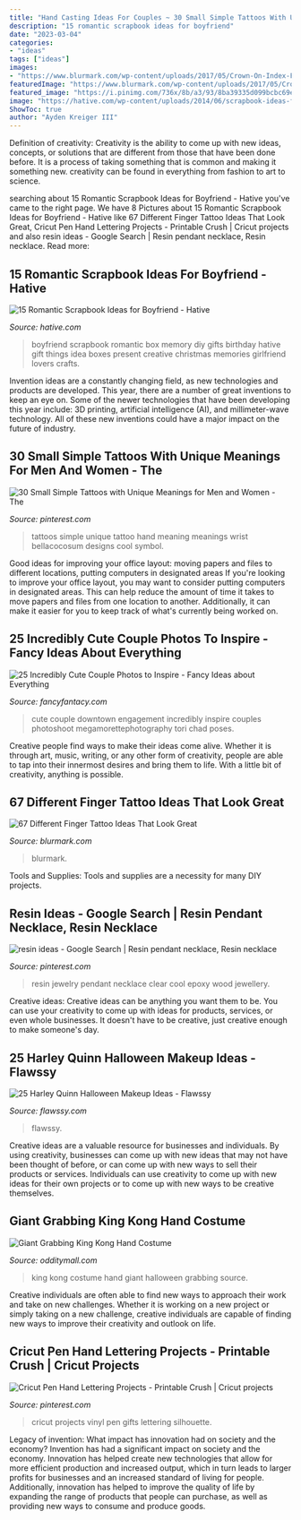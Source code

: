 ```yaml
---
title: "Hand Casting Ideas For Couples ~ 30 Small Simple Tattoos With Unique Meanings For Men And Women"
description: "15 romantic scrapbook ideas for boyfriend"
date: "2023-03-04"
categories:
- "ideas"
tags: ["ideas"]
images:
- "https://www.blurmark.com/wp-content/uploads/2017/05/Crown-On-Index-Finger-Couple-Tattoo.jpg"
featuredImage: "https://www.blurmark.com/wp-content/uploads/2017/05/Crown-On-Index-Finger-Couple-Tattoo.jpg"
featured_image: "https://i.pinimg.com/736x/8b/a3/93/8ba39335d099bcbc69ee21a7738e3331.jpg"
image: "https://hative.com/wp-content/uploads/2014/06/scrapbook-ideas-for-boyfriend/14-scrapbook-ideas-for-lovers.jpg"
ShowToc: true
author: "Ayden Kreiger III"
---
```



Definition of creativity:
Creativity is the ability to come up with new ideas, concepts, or solutions that are different from those that have been done before. It is a process of taking something that is common and making it something new. creativity can be found in everything from fashion to art to science.

	

		
searching about 15 Romantic Scrapbook Ideas for Boyfriend - Hative you've came to the right page. We have 8 Pictures about 15 Romantic Scrapbook Ideas for Boyfriend - Hative like 67 Different Finger Tattoo Ideas That Look Great, Cricut Pen Hand Lettering Projects - Printable Crush | Cricut projects and also resin ideas - Google Search | Resin pendant necklace, Resin necklace. Read more:
		
    
## 15 Romantic Scrapbook Ideas For Boyfriend - Hative

<img loading=lazy src="https://hative.com/wp-content/uploads/2014/06/scrapbook-ideas-for-boyfriend/14-scrapbook-ideas-for-lovers.jpg" onerror="this.onerror=null;this.src='https://tse4.mm.bing.net/th?id=OIP.7yqCcXCTzDaVwZay9thIkAHaJ4&amp;pid=15.1';" alt="15 Romantic Scrapbook Ideas for Boyfriend - Hative">

_Source: hative.com_

>boyfriend scrapbook romantic box memory diy gifts birthday hative gift things idea boxes present creative christmas memories girlfriend lovers crafts. 

	

Invention ideas are a constantly changing field, as new technologies and products are developed. This year, there are a number of great inventions to keep an eye on. Some of the newer technologies that have been developing this year include: 3D printing, artificial intelligence (AI), and millimeter-wave technology. All of these new inventions could have a major impact on the future of industry.

    
## 30 Small Simple Tattoos With Unique Meanings For Men And Women - The

<img loading=lazy src="https://i.pinimg.com/736x/b4/04/c5/b404c5df93aa70d01f7eb6b00f5d1c1b.jpg" onerror="this.onerror=null;this.src='https://tse1.mm.bing.net/th?id=OIP.YFUXPbJ6qbKP4EvF5zfY7wAAAA&amp;pid=15.1';" alt="30 Small Simple Tattoos with Unique Meanings for Men and Women - The">

_Source: pinterest.com_

>tattoos simple unique tattoo hand meaning meanings wrist bellacocosum designs cool symbol. 

	

Good ideas for improving your office layout: moving papers and files to different locations, putting computers in designated areas
If you're looking to improve your office layout, you may want to consider putting computers in designated areas. This can help reduce the amount of time it takes to move papers and files from one location to another. Additionally, it can make it easier for you to keep track of what's currently being worked on.

    
## 25 Incredibly Cute Couple Photos To Inspire - Fancy Ideas About Everything

<img loading=lazy src="https://fancyfantacy.com/wp-content/uploads/2020/05/Incredibly-Cute-Couple-Photos-to-Inspire-7.jpg" onerror="this.onerror=null;this.src='https://tse3.mm.bing.net/th?id=OIP.I0Mnd5aGEvsnnezrlhT2hgHaLH&amp;pid=15.1';" alt="25 Incredibly Cute Couple Photos to Inspire - Fancy Ideas about Everything">

_Source: fancyfantacy.com_

>cute couple downtown engagement incredibly inspire couples photoshoot megamorettephotography tori chad poses. 

	

Creative people find ways to make their ideas come alive. Whether it is through art, music, writing, or any other form of creativity, people are able to tap into their innermost desires and bring them to life. With a little bit of creativity, anything is possible.

    
## 67 Different Finger Tattoo Ideas That Look Great

<img loading=lazy src="https://www.blurmark.com/wp-content/uploads/2017/05/Crown-On-Index-Finger-Couple-Tattoo.jpg" onerror="this.onerror=null;this.src='https://tse2.mm.bing.net/th?id=OIP.toXSo0HvPQ_yiyBVDcyeRAHaJ4&amp;pid=15.1';" alt="67 Different Finger Tattoo Ideas That Look Great">

_Source: blurmark.com_

>blurmark. 

	

Tools and Supplies:
Tools and supplies are a necessity for many DIY projects.

    
## Resin Ideas - Google Search | Resin Pendant Necklace, Resin Necklace

<img loading=lazy src="https://i.pinimg.com/736x/8b/a3/93/8ba39335d099bcbc69ee21a7738e3331.jpg" onerror="this.onerror=null;this.src='https://tse2.mm.bing.net/th?id=OIP.c1IHhnqZk5G2N2UDqKGajQHaJ4&amp;pid=15.1';" alt="resin ideas - Google Search | Resin pendant necklace, Resin necklace">

_Source: pinterest.com_

>resin jewelry pendant necklace clear cool epoxy wood jewellery. 

	

Creative ideas:
Creative ideas can be anything you want them to be. You can use your creativity to come up with ideas for products, services, or even whole businesses. It doesn't have to be creative, just creative enough to make someone's day.

    
## 25 Harley Quinn Halloween Makeup Ideas - Flawssy

<img loading=lazy src="https://www.flawssy.com/wp-content/uploads/2016/05/Harley-quinn-makeup..jpg" onerror="this.onerror=null;this.src='https://tse2.mm.bing.net/th?id=OIP.f96h6bedoX5Qs1CvAfkmlQHaJ4&amp;pid=15.1';" alt="25 Harley Quinn Halloween Makeup Ideas - Flawssy">

_Source: flawssy.com_

>flawssy. 

	

Creative ideas are a valuable resource for businesses and individuals. By using creativity, businesses can come up with new ideas that may not have been thought of before, or can come up with new ways to sell their products or services. Individuals can use creativity to come up with new ideas for their own projects or to come up with new ways to be creative themselves.

    
## Giant Grabbing King Kong Hand Costume

<img loading=lazy src="https://odditymall.com/includes/content/upload/king-kong-hand-costume-7059.jpg" onerror="this.onerror=null;this.src='https://tse3.mm.bing.net/th?id=OIP.ZpT-7R6qDSb2FvXGQX4WDgHaLH&amp;pid=15.1';" alt="Giant Grabbing King Kong Hand Costume">

_Source: odditymall.com_

>king kong costume hand giant halloween grabbing source. 

	

Creative individuals are often able to find new ways to approach their work and take on new challenges. Whether it is working on a new project or simply taking on a new challenge, creative individuals are capable of finding new ways to improve their creativity and outlook on life.

    
## Cricut Pen Hand Lettering Projects - Printable Crush | Cricut Projects

<img loading=lazy src="https://i.pinimg.com/736x/d2/10/84/d21084824f71b6ea5398228f2a717445.jpg" onerror="this.onerror=null;this.src='https://tse4.mm.bing.net/th?id=OIP.LqIAnxbszpJ2GYXYjWGEHgHaJ3&amp;pid=15.1';" alt="Cricut Pen Hand Lettering Projects - Printable Crush | Cricut projects">

_Source: pinterest.com_

>cricut projects vinyl pen gifts lettering silhouette. 

	

Legacy of invention: What impact has innovation had on society and the economy?
Invention has had a significant impact on society and the economy. Innovation has helped create new technologies that allow for more efficient production and increased output, which in turn leads to larger profits for businesses and an increased standard of living for people. Additionally, innovation has helped to improve the quality of life by expanding the range of products that people can purchase, as well as providing new ways to consume and produce goods.

